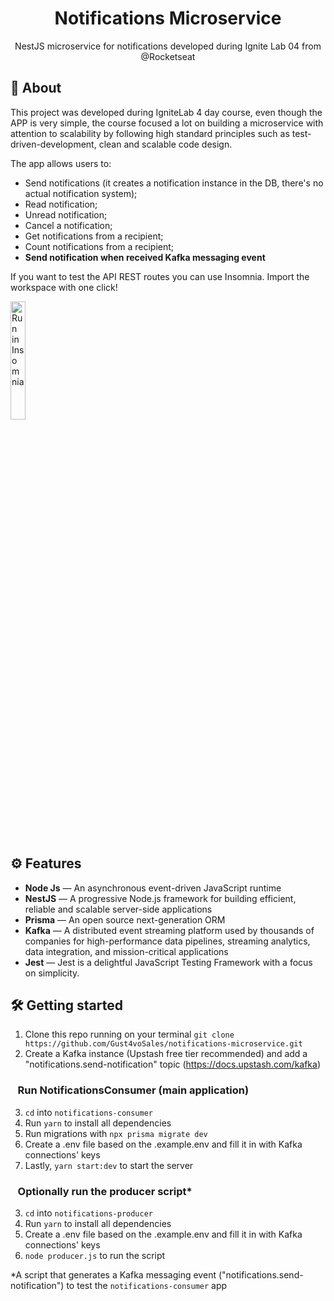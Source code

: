 <h1 align="center">
Notifications Microservice
</h1>

<p align="center">NestJS microservice for notifications developed during Ignite Lab 04 from @Rocketseat</p>

## 📜 About
This project was developed during IgniteLab 4 day course, even though the APP is very simple, the course focused a lot on building a microservice with attention to scalability by following high standard principles such as test-driven-development, clean and scalable code design.

The app allows users to:
 - Send notifications (it creates a notification instance in the DB, there's no actual notification system);
 - Read notification;
 - Unread notification;
 - Cancel a notification;
 - Get notifications from a recipient;
 - Count notifications from a recipient;
 - **Send notification when received Kafka messaging event**

If you want to test the API REST routes you can use Insomnia. Import the workspace with one click! 

<a href="https://insomnia.rest/run/?label=NotificationsMicroservice&uri=https://github.com/Gust4voSales/notifications-microservice/blob/master/notifications-consumer/Insomnia.json" target="_blank"><img src="https://insomnia.rest/images/run.svg" alt="Run in Insomnia" width="22%"></a>

## ⚙ Features
[//]: # (Add the features of your project here:)
- **Node Js** — An asynchronous event-driven JavaScript runtime
- **NestJS** — A progressive Node.js framework for building efficient, reliable and scalable server-side applications
- **Prisma** — An open source next-generation ORM
- **Kafka** — A distributed event streaming platform used by thousands of companies for high-performance data pipelines, streaming analytics, data integration, and mission-critical applications
- **Jest** — Jest is a delightful JavaScript Testing Framework with a focus on simplicity.

## 🛠 Getting started
1. Clone this repo running on your terminal ````git clone https://github.com/Gust4voSales/notifications-microservice.git```` 
2. Create a Kafka instance (Upstash free tier recommended) and add a "notifications.send-notification" topic (https://docs.upstash.com/kafka)

### &nbsp; &nbsp;Run NotificationsConsumer (main application)
3. `cd` into `notifications-consumer`
4. Run ```yarn``` to install all dependencies
5. Run migrations with `npx prisma migrate dev`
6. Create a .env file based on the .example.env and fill it in with Kafka connections' keys
7. Lastly, `yarn start:dev` to start the server

### &nbsp; &nbsp;Optionally run the producer script* 
3. `cd` into `notifications-producer`
4. Run ```yarn``` to install all dependencies
5. Create a .env file based on the .example.env and fill it in with Kafka connections' keys
6. `node producer.js` to run the script

*A script that generates a Kafka messaging event ("notifications.send-notification") to test the `notifications-consumer` app
